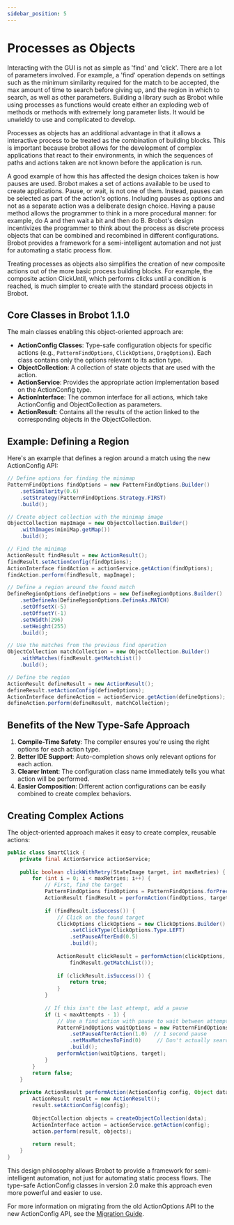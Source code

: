 ```yaml
---
sidebar_position: 5
---
```


# Processes as Objects

Interacting with the GUI is not as simple as 'find' and 'click'. There are a lot of parameters involved. For example, a 'find' operation depends on settings such as the minimum similarity required for the match to be accepted, the max amount of time to search before giving up, and the region in which to search, as well as other parameters. Building a library such as Brobot while using processes as functions would create either an exploding web of methods or methods with extremely long parameter lists. It would be unwieldy to use and complicated to develop.

Processes as objects has an additional advantage in that it allows a interactive process to be treated as the combination of building blocks. This is important because brobot allows for the development of complex applications that react to their environments, in which the sequences of paths and actions taken are not known before the application is run. 

A good example of how this has affected the design choices taken is how pauses are used. Brobot makes a set of actions available to be used to create  applications. Pause, or wait, is not one of them. Instead, pauses can be selected as part of the action's options. Including pauses as options and not as a separate action was a deliberate design choice. Having a pause method allows the programmer to think in a more procedural manner: for example, do A and then wait a bit and then do B. Brobot's design incentivizes the programmer to think about the process as discrete process objects that can be combined and recombined in different configurations. Brobot provides a framework for a semi-intelligent automation and not just for automating a static process flow.

Treating processes as objects also simplifies the creation of new composite actions out of the more basic process building blocks. For example, the composite action ClickUntil, which performs clicks until a condition is reached, is much simpler to create with the standard process objects in Brobot.

## Core Classes in Brobot 1.1.0

The main classes enabling this object-oriented approach are:

- **ActionConfig Classes**: Type-safe configuration objects for specific actions (e.g., `PatternFindOptions`, `ClickOptions`, `DragOptions`). Each class contains only the options relevant to its action type.
- **ObjectCollection**: A collection of state objects that are used with the action.
- **ActionService**: Provides the appropriate action implementation based on the ActionConfig type.
- **ActionInterface**: The common interface for all actions, which take ActionConfig and ObjectCollection as parameters.
- **ActionResult**: Contains all the results of the action linked to the corresponding objects in the ObjectCollection.

## Example: Defining a Region

Here's an example that defines a region around a match using the new ActionConfig API:

```java
// Define options for finding the minimap
PatternFindOptions findOptions = new PatternFindOptions.Builder()
    .setSimilarity(0.6)
    .setStrategy(PatternFindOptions.Strategy.FIRST)
    .build();

// Create object collection with the minimap image
ObjectCollection mapImage = new ObjectCollection.Builder()
    .withImages(miniMap.getMap())
    .build();

// Find the minimap
ActionResult findResult = new ActionResult();
findResult.setActionConfig(findOptions);
ActionInterface findAction = actionService.getAction(findOptions);
findAction.perform(findResult, mapImage);

// Define a region around the found match
DefineRegionOptions defineOptions = new DefineRegionOptions.Builder()
    .setDefineAs(DefineRegionOptions.DefineAs.MATCH)
    .setOffsetX(-5)
    .setOffsetY(-1)
    .setWidth(296)
    .setHeight(255)
    .build();

// Use the matches from the previous find operation
ObjectCollection matchCollection = new ObjectCollection.Builder()
    .withMatches(findResult.getMatchList())
    .build();

// Define the region
ActionResult defineResult = new ActionResult();
defineResult.setActionConfig(defineOptions);
ActionInterface defineAction = actionService.getAction(defineOptions);
defineAction.perform(defineResult, matchCollection);
```

## Benefits of the New Type-Safe Approach

1. **Compile-Time Safety**: The compiler ensures you're using the right options for each action type.
2. **Better IDE Support**: Auto-completion shows only relevant options for each action.
3. **Clearer Intent**: The configuration class name immediately tells you what action will be performed.
4. **Easier Composition**: Different action configurations can be easily combined to create complex behaviors.

## Creating Complex Actions

The object-oriented approach makes it easy to create complex, reusable actions:

```java
public class SmartClick {
    private final ActionService actionService;
    
    public boolean clickWithRetry(StateImage target, int maxRetries) {
        for (int i = 0; i < maxRetries; i++) {
            // First, find the target
            PatternFindOptions findOptions = PatternFindOptions.forPreciseSearch();
            ActionResult findResult = performAction(findOptions, target);
            
            if (findResult.isSuccess()) {
                // Click on the found target
                ClickOptions clickOptions = new ClickOptions.Builder()
                    .setClickType(ClickOptions.Type.LEFT)
                    .setPauseAfterEnd(0.5)
                    .build();
                    
                ActionResult clickResult = performAction(clickOptions, 
                    findResult.getMatchList());
                
                if (clickResult.isSuccess()) {
                    return true;
                }
            }
            
            // If this isn't the last attempt, add a pause
            if (i < maxAttempts - 1) {
                // Use a find action with pause to wait between attempts
                PatternFindOptions waitOptions = new PatternFindOptions.Builder()
                    .setPauseAfterAction(1.0)  // 1 second pause
                    .setMaxMatchesToFind(0)     // Don't actually search
                    .build();
                performAction(waitOptions, target);
            }
        }
        return false;
    }
    
    private ActionResult performAction(ActionConfig config, Object data) {
        ActionResult result = new ActionResult();
        result.setActionConfig(config);
        
        ObjectCollection objects = createObjectCollection(data);
        ActionInterface action = actionService.getAction(config);
        action.perform(result, objects);
        
        return result;
    }
}
```

This design philosophy allows Brobot to provide a framework for semi-intelligent automation, not just for automating static process flows. The type-safe ActionConfig classes in version 2.0 make this approach even more powerful and easier to use.

For more information on migrating from the old ActionOptions API to the new ActionConfig API, see the [Migration Guide](/docs/core-library/guides/migration-guide).